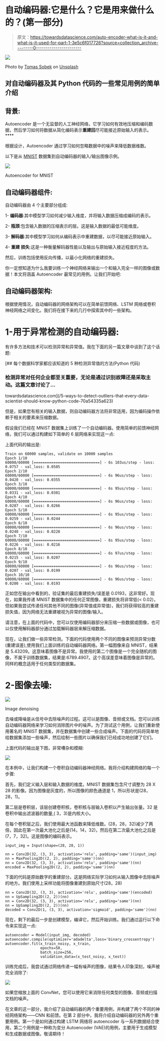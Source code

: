 # 自动编码器:它是什么？它是用来做什么的？(第一部分)

> 原文：<https://towardsdatascience.com/auto-encoder-what-is-it-and-what-is-it-used-for-part-1-3e5c6f017726?source=collection_archive---------0----------------------->

![](img/83decd9aed22daaf62e777ee9922db0e.png)

Photo by [Tomas Sobek](https://unsplash.com/@tomas_nz?utm_source=medium&utm_medium=referral) on [Unsplash](https://unsplash.com?utm_source=medium&utm_medium=referral)

## 对自动编码器及其 Python 代码的一些常见用例的简单介绍

## 背景:

Autoencoder 是一个无监督的人工神经网络，它学习如何有效地压缩和编码数据，然后学习如何将数据从简化编码表示**重建回**尽可能接近原始输入的表示。****

根据设计，Autoencoder 通过学习如何忽略数据中的噪声来降低数据维数。

以下是从 [MNIST](http://yann.lecun.com/exdb/mnist/index.html) 数据集到自动编码器的输入/输出图像示例。

![](img/ededcc6856a70afe01efdf81fdefe714.png)

Autoencoder for MNIST

## 自动编码器组件:

自动编码器由 4 个主要部分组成:

1- **编码器**:其中模型学习如何减少输入维度，并将输入数据压缩成编码的表示。

2- **瓶颈**:包含输入数据的压缩表示的层。这是输入数据的最低可能维度。

3- **解码器**:其中模型学习如何从编码表示中重建数据，以尽可能接近原始输入。

4- **重建** **损失**:这是一种衡量解码器性能以及输出与原始输入接近程度的方法。

然后，训练包括使用反向传播，以最小化网络的重建损失。

你一定想知道为什么我要训练一个神经网络来输出一个和输入完全一样的图像或数据！本文将涵盖 Autoencoder 最常见的用例。让我们开始吧:

## 自动编码器架构:

根据使用情况，自动编码器的网络架构可以在简单前馈网络、LSTM 网络或卷积神经网络之间变化。我们将在接下来的几行中探索其中的一些架构。

# 1-用于异常检测的自动编码器:

有许多方法和技术可以检测异常和异常值。我在下面的另一篇文章中谈到了这个话题:

[](/5-ways-to-detect-outliers-that-every-data-scientist-should-know-python-code-70a54335a623) [## 每个数据科学家都应该知道的 5 种检测异常值的方法(Python 代码)

### 检测异常对任何企业都至关重要，无论是通过识别故障还是采取主动。这篇文章讨论了…

towardsdatascience.com](/5-ways-to-detect-outliers-that-every-data-scientist-should-know-python-code-70a54335a623) 

但是，如果您有相关的输入数据，则自动编码器方法将非常适用，因为编码操作依赖于相关的要素来压缩数据。

假设我们已经在 MNIST 数据集上训练了一个自动编码器。使用简单的前馈神经网络，我们可以通过构建如下简单的 6 层网络来实现这一点:

上面代码的输出是:

```
Train on 60000 samples, validate on 10000 samples
Epoch 1/10
60000/60000 [==============================] - 6s 103us/step - loss: 0.0757 - val_loss: 0.0505
Epoch 2/10
60000/60000 [==============================] - 6s 96us/step - loss: 0.0420 - val_loss: 0.0355
Epoch 3/10
60000/60000 [==============================] - 6s 95us/step - loss: 0.0331 - val_loss: 0.0301
Epoch 4/10
60000/60000 [==============================] - 6s 96us/step - loss: 0.0287 - val_loss: 0.0266
Epoch 5/10
60000/60000 [==============================] - 6s 95us/step - loss: 0.0259 - val_loss: 0.0244
Epoch 6/10
60000/60000 [==============================] - 6s 96us/step - loss: 0.0240 - val_loss: 0.0228
Epoch 7/10
60000/60000 [==============================] - 6s 95us/step - loss: 0.0226 - val_loss: 0.0216
Epoch 8/10
60000/60000 [==============================] - 6s 97us/step - loss: 0.0215 - val_loss: 0.0207
Epoch 9/10
60000/60000 [==============================] - 6s 96us/step - loss: 0.0207 - val_loss: 0.0199
Epoch 10/10
60000/60000 [==============================] - 6s 96us/step - loss: 0.0200 - val_loss: 0.0193
```

正如您在输出中看到的，验证集的最后重建损失/误差是 0.0193，这非常好。现在，如果我传递 MNIST 数据集中的任何正常图像，重建损失将非常低(< 0.02)，但如果我尝试传递任何其他不同的图像(异常值或异常值)，我们将获得较高的重建损失值，因为网络无法重建被视为异常的图像/输入。

请注意，在上面的代码中，您可以仅使用编码器部分来压缩一些数据或图像，也可以仅使用解码器部分通过加载解码器层来解压缩数据。

现在，让我们做一些异常检测。下面的代码使用两个不同的图像来预测异常分数(重建误差),使用我们上面训练的自动编码器网络。第一幅图像来自 MNIST，结果是 5.43209。这意味着图像不是异常。我使用的第二个图像是一个完全随机的图像，不属于训练数据集，结果是:6789.4907。这个高误差意味着图像是异常的。同样的概念适用于任何类型的数据集。

# 2-图像去噪:

![](img/90b0c9382fcd5348985afb898a5f2c07.png)

Image denoising

去噪或降噪是从信号中去除噪声的过程。这可以是图像、音频或文档。您可以训练自动编码器网络来学习如何消除图片中的噪声。为了测试这个用例，让我们重新使用著名的 MNIST 数据集，并在数据集中创建一些合成噪声。下面的代码将简单地给数据集添加一些噪声，然后绘制一些图片以确保我们已经成功地创建了它们。

上面代码的输出是下图，非常嘈杂和模糊:

![](img/c7127445795d93f3b7b28fe2ad65c7b0.png)

在本例中，让我们构建一个卷积自动编码器神经网络。我将介绍构建网络的每一个步骤:

首先，我们定义输入层和输入数据的维度。MNIST 数据集包含尺寸调整为 28 X 28 的影像。因为图像是灰度的，所以图像的颜色通道是 1，所以形状是(28，28，1)。

第二层是卷积层，该层创建卷积核，卷积核与层输入卷积以产生输出张量。32 是卷积中输出滤波器的数量,( 3，3)是内核大小。

在每个卷积层之后，我们使用最大池函数来降低维数。(28，28，32)减少了两倍，因此在第一次最大池化之后是(14，14，32)，然后在第二次最大池化之后是(7，7，32)。这是图像的编码表示。

```
input_img = Input(shape=(28, 28, 1))

nn = Conv2D(32, (3, 3), activation='relu', padding='same')(input_img)
nn = MaxPooling2D((2, 2), padding='same')(nn)
nn = Conv2D(32, (3, 3), activation='relu', padding='same')(nn)
encoded = MaxPooling2D((2, 2), padding='same')(nn)
```

下面的代码是原始数字的重建部分。这是网络实际学习如何从输入图像中去除噪声的地方。我们使用上采样功能将图像重建到原始尺寸(28，28)

```
nn = Conv2D(32, (3, 3), activation='relu', padding='same')(encoded)
nn = UpSampling2D((2, 2))(nn)
nn = Conv2D(32, (3, 3), activation='relu', padding='same')(nn)
nn = UpSampling2D((2, 2))(nn)
decoded = Conv2D(1, (3, 3), activation='sigmoid', padding='same')(nn)
```

现在，剩下的最后一步是创建模型，编译它，然后开始训练。我们通过运行以下命令来实现这一点:

```
autoencoder = Model(input_img, decoded)
autoencoder.compile(optimizer='adadelta',loss='binary_crossentropy')
autoencoder.fit(x_train_noisy, x_train,
                epochs=50,
                batch_size=256,
                validation_data=(x_test_noisy, x_test))
```

训练完成后，我尝试通过网络传递一幅有噪声的图像，结果令人印象深刻，噪声被完全消除了:

![](img/376b9e882d0d8f2def4ddeef79b64623.png)

如果您缩放上面的 ConvNet，您可以使用它来消除任何类型的图像、音频或扫描文档的噪声。

在文章的这一部分，我介绍了自动编码器的两个重要用例，并构建了两个不同的神经网络架构——CNN 和前馈。在第 2 部分中，我将介绍自动编码器的另外两个重要用例。第一个是如何通过构建 LSTM 网络将 autoencoder 与一系列数据结合使用，第二个用例是一种称为变分 Autoencoder (VAE)的用例，主要用于生成模型和生成数据或图像。敬请期待！